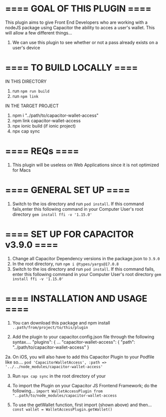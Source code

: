 # ==== GOAL OF THIS PLUGIN ==== #
This plugin aims to give Front End Developers who are working with a nodeJS package using Capacitor the ability
to acces a user's wallet. This will allow a few different things...
1. We can use this plugin to see whether or not a pass already exists on a user's device

# ==== TO BUILD LOCALLY ==== #
IN THIS DIRECTORY
1. run `npm run build`
2. run `npm link`

IN THE TARGET PROJECT
1. npm i "../path/to/capacitor-wallet-access"
2. npm link capacitor-wallet-access
3. npx ionic build (if ionic project)
4. npx cap sync

# ==== REQs ==== #
1. This plugin will be useless on Web Applications since it is not optimized for Macs

# ==== GENERAL SET UP ==== #
1. Switch to the ios directory and run 
   `pod install`.
    If this command fails,enter this following command in your Computer User's root directory 
   `gem install ffi -v '1.15.0'`

# ==== SET UP FOR CAPACITOR v3.9.0 ==== #
1. Change all Capacitor Dependency versions in the package.json to `3.9.0`
2. In the root directory, run 
   `npm i @types/yargs@17.0.8`
3. Switch to the ios directory and run 
   `pod install`. If this command fails,
   enter this following command in your Computer User's root directory 
   `gem install ffi -v '1.15.0'`

# ==== INSTALLATION AND USAGE ==== #
1. You can download this package and npm install 
   `..path/from/project/to/this/plugin`

2. Add the plugin to your capacitor.config.json file through the following syntax....
  "plugins": {
    ...
    "capacitor-wallet-access": {
      "path": "../path/to/capacitor-wallet-access"
    }

2a. On iOS, you will also have to add this Capacitor Plugin to your Podfile like so....
    `pod 'CapacitorWalletAccess', :path => '../../node_modules/capacitor-wallet-access'`

3. Run `npx cap sync` in the root directory of your

2. To import the Plugin on your Capacitor JS Frontend Framework; do the following...
   `import WalletAccessPlugin from "..path/to/node_modules/capacitor-wallet-access`

3. To use the getWallet function, first import (shown above) and then...
   `const wallet = WalletAccessPlugin.getWallet()`

